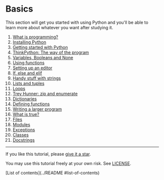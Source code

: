

# Basics

This section will get you started with using Python and you'll be able
to learn more about whatever you want after studying it.

1. [What is programming?](/basics/what-is-programming )
2. [Installing Python](/basics/installing-python )
3. [Getting started with Python](/basics/getting-started )
4. [ThinkPython: The way of the program](/basics/the-way-of-the-program )
5. [Variables, Booleans and None](/basics/variables )
6. [Using functions](/basics/using-functions )
7. [Setting up an editor](/basics/editor-setup )
8. [If, else and elif](/basics/if )
9. [Handy stuff with strings](/basics/handy-stuff-strings )
10. [Lists and tuples](/basics/lists-and-tuples )
11. [Loops](/loops )
12. [Trey Hunner: zip and enumerate](/basics/trey-hunner-zip-and-enumerate )
13. [Dictionaries](/basics/dicts )
14. [Defining functions](/basics/defining-functions )
15. [Writing a larger program](/basics/larger-program )
16. [What is true?](/basics/what-is-true )
17. [Files](/basics/files )
18. [Modules](/basics/modules )
19. [Exceptions](/basics/exceptions )
20. [Classes](/basics/classes )
21. [Docstrings](/basics/docstrings )

***

If you like this tutorial, please [give it a star](https://github.com/Git-Ankitraj/Python-tutorial).

You may use this tutorial freely at your own risk. See
[LICENSE]().

[List of contents](../README #list-of-contents)
